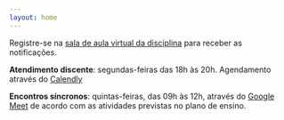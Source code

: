 ```yaml
---
layout: home
---
```


Registre-se na [sala de aula virtual da disciplina](https://new.edmodo.com/joincg/dnb46v) para receber as notificações.

**Atendimento discente**: segundas-feiras das 18h às 20h. Agendamento através do [Calendly](https://calendly.com/daniel-saad/atendimento-discente)

**Encontros síncronos**: quintas-feiras, das 09h às 12h, através do [Google Meet](meet.google.com/jke-svpi-vqi) de acordo com as atividades previstas no plano de ensino.